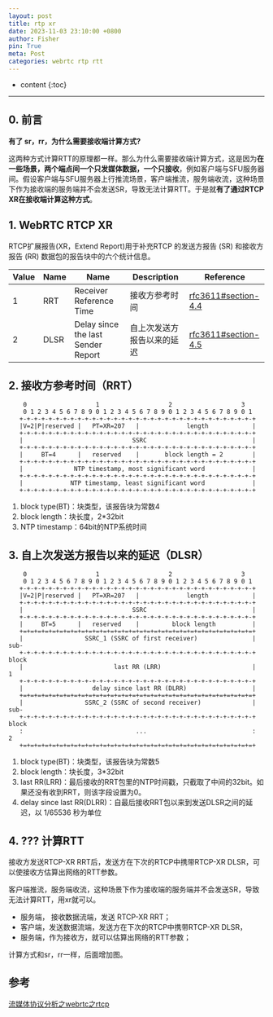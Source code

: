 ```yaml
---
layout: post
title: rtp xr
date: 2023-11-03 23:10:00 +0800
author: Fisher
pin: True
meta: Post
categories: webrtc rtp rtt
---
```



* content
{:toc}

---

## 0. 前言

**有了 sr，rr，为什么需要接收端计算方式?**

这两种方式计算RTT的原理都一样。那么为什么需要接收端计算方式，这是因为**在一些场景，两个端点间一个只发媒体数据，一个只接收**，例如客户端与SFU服务器间。假设客户端与SFU服务器上行推流场景，客户端推流，服务端收流，这种场景下作为接收端的服务端并不会发送SR，导致无法计算RTT。于是就**有了通过RTCP XR在接收端计算这种方式**。



## 1. WebRTC RTCP XR 

RTCP扩展报告(XR，Extend Report)用于补充RTCP 的发送方报告 (SR) 和接收方报告 (RR) 数据包的报告块中的六个统计信息。

| Value | Name | Name                               | Description                | Reference                                                    |
| ----- | ---- | ---------------------------------- | -------------------------- | ------------------------------------------------------------ |
| 1     | RRT  | Receiver Reference Time            | 接收方参考时间             | [rfc3611#section-4.4](https://tools.ietf.org/html/rfc3611#section-4.4) |
| 2     | DLSR | Delay since the last Sender Report | 自上次发送方报告以来的延迟 | [rfc3611#section-4.5](https://tools.ietf.org/html/rfc3611#section-4.5) |



## 2. 接收方参考时间（RRT）

```less
    0                   1                   2                   3
    0 1 2 3 4 5 6 7 8 9 0 1 2 3 4 5 6 7 8 9 0 1 2 3 4 5 6 7 8 9 0 1
   +-+-+-+-+-+-+-+-+-+-+-+-+-+-+-+-+-+-+-+-+-+-+-+-+-+-+-+-+-+-+-+-+
   |V=2|P|reserved |   PT=XR=207   |             length            |
   +-+-+-+-+-+-+-+-+-+-+-+-+-+-+-+-+-+-+-+-+-+-+-+-+-+-+-+-+-+-+-+-+
   |                              SSRC                             |
   +-+-+-+-+-+-+-+-+-+-+-+-+-+-+-+-+-+-+-+-+-+-+-+-+-+-+-+-+-+-+-+-+
   |     BT=4      |   reserved    |       block length = 2        |
   +-+-+-+-+-+-+-+-+-+-+-+-+-+-+-+-+-+-+-+-+-+-+-+-+-+-+-+-+-+-+-+-+
   |              NTP timestamp, most significant word             |
   +-+-+-+-+-+-+-+-+-+-+-+-+-+-+-+-+-+-+-+-+-+-+-+-+-+-+-+-+-+-+-+-+
   |             NTP timestamp, least significant word             |
   +-+-+-+-+-+-+-+-+-+-+-+-+-+-+-+-+-+-+-+-+-+-+-+-+-+-+-+-+-+-+-+-+
```

1. block type(BT)：块类型，该报告块为常数4
2. block length：块长度，2*32bit
3. NTP timestamp：64bit的NTP系统时间



## 3. 自上次发送方报告以来的延迟（DLSR）

```less
    0                   1                   2                   3
    0 1 2 3 4 5 6 7 8 9 0 1 2 3 4 5 6 7 8 9 0 1 2 3 4 5 6 7 8 9 0 1
   +-+-+-+-+-+-+-+-+-+-+-+-+-+-+-+-+-+-+-+-+-+-+-+-+-+-+-+-+-+-+-+-+
   |V=2|P|reserved |   PT=XR=207   |             length            |
   +-+-+-+-+-+-+-+-+-+-+-+-+-+-+-+-+-+-+-+-+-+-+-+-+-+-+-+-+-+-+-+-+
   |                              SSRC                             |
   +-+-+-+-+-+-+-+-+-+-+-+-+-+-+-+-+-+-+-+-+-+-+-+-+-+-+-+-+-+-+-+-+
   |     BT=5      |   reserved    |         block length          |
   +=+=+=+=+=+=+=+=+=+=+=+=+=+=+=+=+=+=+=+=+=+=+=+=+=+=+=+=+=+=+=+=+
   |                 SSRC_1 (SSRC of first receiver)               | sub-
   +-+-+-+-+-+-+-+-+-+-+-+-+-+-+-+-+-+-+-+-+-+-+-+-+-+-+-+-+-+-+-+-+ block
   |                         last RR (LRR)                         |   1
   +-+-+-+-+-+-+-+-+-+-+-+-+-+-+-+-+-+-+-+-+-+-+-+-+-+-+-+-+-+-+-+-+
   |                   delay since last RR (DLRR)                  |
   +=+=+=+=+=+=+=+=+=+=+=+=+=+=+=+=+=+=+=+=+=+=+=+=+=+=+=+=+=+=+=+=+
   |                 SSRC_2 (SSRC of second receiver)              | sub-
   +-+-+-+-+-+-+-+-+-+-+-+-+-+-+-+-+-+-+-+-+-+-+-+-+-+-+-+-+-+-+-+-+ block
   :                               ...                             :   2
   +=+=+=+=+=+=+=+=+=+=+=+=+=+=+=+=+=+=+=+=+=+=+=+=+=+=+=+=+=+=+=+=+
```

1. block type(BT)：块类型，该报告块为常数5
2. block length：块长度，3*32bit
3. last RR(LRR)：最后接收的RRT包里的NTP时间戳，只截取了中间的32bit。如果还没有收到RRT，则该字段设置为0。
4. delay since last RR(DLRR)：自最后接收RRT包以来到发送DLSR之间的延迟，以 1/65536 秒为单位

## 4. ??? 计算RTT

接收方发送RTCP-XR RRT后，发送方在下次的RTCP中携带RTCP-XR DLSR，可以使接收方估算出网络的RTT参数。

客户端推流，服务端收流，这种场景下作为接收端的服务端并不会发送SR，导致无法计算RTT，用xr就可以。

- 服务端， 接收数据流端，发送 RTCP-XR RRT； 
- 客户端，发送数据流端，发送方在下次的RTCP中携带RTCP-XR DLSR，
- 服务端，作为接收方，就可以估算出网络的RTT参数；

计算方式和sr，rr一样，后面增加图。



## 参考

[流媒体协议分析之webrtc之rtcp](https://blog.csdn.net/u012794472/article/details/128286482)


